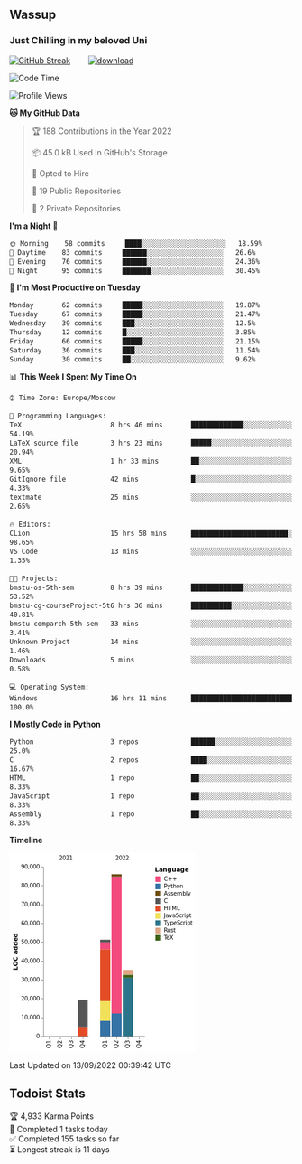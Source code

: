 ## Wassup 
### Just Chilling in my beloved Uni 

<!--
-->

[![GitHub Streak](http://github-readme-streak-stats.herokuapp.com?user=archeoss&theme=shades-of-purple&hide_border=true&date_format=j%20M%5B%20Y%5D)](https://git.io/streak-stats)&nbsp;&nbsp;&nbsp;&nbsp;&nbsp;&nbsp;&nbsp;&nbsp;[![download](https://user-images.githubusercontent.com/68448737/147796309-d8b65b1d-4dde-40d9-b03a-2b42aaa6cd43.jpeg)
](http://bmstu.ru/)

<!--START_SECTION:waka-->
![Code Time](http://img.shields.io/badge/Code%20Time-524%20hrs%2029%20mins-blue)

![Profile Views](http://img.shields.io/badge/Profile%20Views-1-blue)

**🐱 My GitHub Data** 

> 🏆 188 Contributions in the Year 2022
 > 
> 📦 45.0 kB Used in GitHub's Storage 
 > 
> 💼 Opted to Hire
 > 
> 📜 19 Public Repositories 
 > 
> 🔑 2 Private Repositories  
 > 
**I'm a Night 🦉** 

```text
🌞 Morning    58 commits     ████░░░░░░░░░░░░░░░░░░░░░   18.59% 
🌆 Daytime    83 commits     ██████░░░░░░░░░░░░░░░░░░░   26.6% 
🌃 Evening    76 commits     ██████░░░░░░░░░░░░░░░░░░░   24.36% 
🌙 Night      95 commits     ███████░░░░░░░░░░░░░░░░░░   30.45%

```
📅 **I'm Most Productive on Tuesday** 

```text
Monday       62 commits     █████░░░░░░░░░░░░░░░░░░░░   19.87% 
Tuesday      67 commits     █████░░░░░░░░░░░░░░░░░░░░   21.47% 
Wednesday    39 commits     ███░░░░░░░░░░░░░░░░░░░░░░   12.5% 
Thursday     12 commits     █░░░░░░░░░░░░░░░░░░░░░░░░   3.85% 
Friday       66 commits     █████░░░░░░░░░░░░░░░░░░░░   21.15% 
Saturday     36 commits     ███░░░░░░░░░░░░░░░░░░░░░░   11.54% 
Sunday       30 commits     ██░░░░░░░░░░░░░░░░░░░░░░░   9.62%

```


📊 **This Week I Spent My Time On** 

```text
⌚︎ Time Zone: Europe/Moscow

💬 Programming Languages: 
TeX                      8 hrs 46 mins       █████████████░░░░░░░░░░░░   54.19% 
LaTeX source file        3 hrs 23 mins       █████░░░░░░░░░░░░░░░░░░░░   20.94% 
XML                      1 hr 33 mins        ██░░░░░░░░░░░░░░░░░░░░░░░   9.65% 
GitIgnore file           42 mins             █░░░░░░░░░░░░░░░░░░░░░░░░   4.33% 
textmate                 25 mins             ░░░░░░░░░░░░░░░░░░░░░░░░░   2.65%

🔥 Editors: 
CLion                    15 hrs 58 mins      ████████████████████████░   98.65% 
VS Code                  13 mins             ░░░░░░░░░░░░░░░░░░░░░░░░░   1.35%

🐱‍💻 Projects: 
bmstu-os-5th-sem         8 hrs 39 mins       █████████████░░░░░░░░░░░░   53.52% 
bmstu-cg-courseProject-5t6 hrs 36 mins       ██████████░░░░░░░░░░░░░░░   40.81% 
bmstu-comparch-5th-sem   33 mins             ░░░░░░░░░░░░░░░░░░░░░░░░░   3.41% 
Unknown Project          14 mins             ░░░░░░░░░░░░░░░░░░░░░░░░░   1.46% 
Downloads                5 mins              ░░░░░░░░░░░░░░░░░░░░░░░░░   0.58%

💻 Operating System: 
Windows                  16 hrs 11 mins      █████████████████████████   100.0%

```

**I Mostly Code in Python** 

```text
Python                   3 repos             ██████░░░░░░░░░░░░░░░░░░░   25.0% 
C                        2 repos             ████░░░░░░░░░░░░░░░░░░░░░   16.67% 
HTML                     1 repo              ██░░░░░░░░░░░░░░░░░░░░░░░   8.33% 
JavaScript               1 repo              ██░░░░░░░░░░░░░░░░░░░░░░░   8.33% 
Assembly                 1 repo              ██░░░░░░░░░░░░░░░░░░░░░░░   8.33%

```


**Timeline**

![Chart not found](https://raw.githubusercontent.com/archeoss/archeoss/master/charts/bar_graph.png) 


 Last Updated on 13/09/2022 00:39:42 UTC
<!--END_SECTION:waka-->

## Todoist Stats

<!-- TODO-IST:START -->
🏆  4,933 Karma Points           
🌸  Completed 1 tasks today           
✅  Completed 155 tasks so far           
⏳  Longest streak is 11 days
<!-- TODO-IST:END -->
